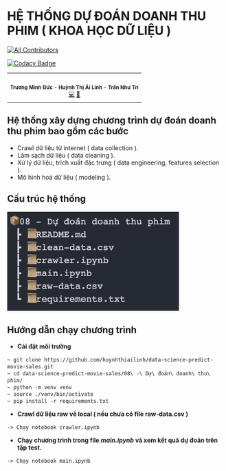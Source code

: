 # HỆ THỐNG DỰ ĐOÁN DOANH THU PHIM ( KHOA HỌC DỮ LIỆU )

[![All Contributors](https://img.shields.io/badge/all_contributors-3-orange.svg?style=flat-square)](#contributors-)

[![Codacy Badge](https://app.codacy.com/project/badge/Grade/6ade1e4b31d343f7863ddf652c17d7be)](https://www.codacy.com/gh/komkat-studio/happy-care-mobile/dashboard?utm_source=github.com&utm_medium=referral&utm_content=komkat-studio/happy-care-mobile&utm_campaign=Badge_Grade)


<table>
  <tr>
    <td align="center"><img src="https://cdn-icons-png.flaticon.com/512/1484/1484079.png" width="500px;" alt=""/><br /><sub><b>Trương Minh Đức - Huỳnh Thị Ái Linh - Trần Như Trí</b></sub></a><br /><a href="https://github.com/huynhthiailinh/data-science-predict-movie-sales" title="Code">💻</a> <a href="https://docs.google.com/document/d/1PdvJukU__2yzCiGH-0PRHPpFHP3JbxKL/edit#" title="Documentation">📖</a>
  </tr>
</table>


## **Hệ thống xây dựng chương trình dự đoán doanh thu phim bao gồm các bước**

- Crawl dữ liệu từ internet ( data collection ).
- Làm sạch dữ liệu ( data cleaning ).
- Xử lý dữ liệu, trích xuất đặc trưng ( data engineering, features selection ).
- Mô hình hoá dữ liệu ( modeling ).

## Cấu trúc hệ thống

![1656405148798](image/README/1656405148798.png)

## Hướng dẫn chạy chương trình

* **Cài đặt môi trường**

```
~ git clone https://github.com/huynhthiailinh/data-science-predict-movie-sales.git
~ cd data-science-predict-movie-sales/08\ -\ Dự\ đoán\ doanh\ thu\ phim/
~ python -m venv venv
~ source ./venv/bin/activate
~ pip install -r requirements.txt
```

* **Crawl dữ liệu raw về local ( nếu chưa có file raw-data.csv )**

```
-> Chạy notebook crawler.ipynb
```

* **Chạy chương trình trong file *main.ipynb* và xem kết quả dự đoán trên tập test.**

```
-> Chạy notebook main.ipynb
```
